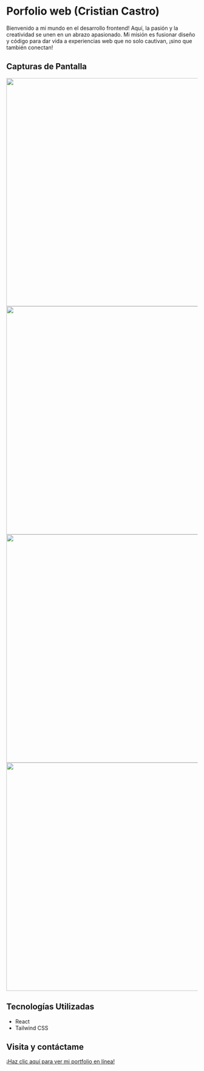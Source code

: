 # Porfolio web (Cristian Castro) 

Bienvenido a mi mundo en el desarrollo frontend! Aquí, la pasión y la creatividad se unen en un abrazo apasionado. Mi misión es fusionar diseño y código para dar vida a experiencias web que no solo cautivan, ¡sino que también conectan!

## Capturas de Pantalla
<img align="center" width="600" src="https://github.com/Cristian-DW/layout/blob/main/porfolio-ones.JPG" />
<img align="center" width="600" src="https://github.com/Cristian-DW/layout/blob/main/porfolio-one.JPG" />
<img align="center" width="600" src="https://github.com/Cristian-DW/layout/blob/main/Poroflio-two.JPG" />
<img align="center" width="600" src="https://github.com/Cristian-DW/layout/blob/main/Poroflio-three.JPG" />

## Tecnologías Utilizadas

- React
- Tailwind CSS

## Visita y contáctame  

[¡Haz clic aquí para ver mi portfolio en línea!](https://cristiancastro.netlify.app/)


